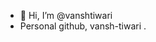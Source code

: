 - 👋 Hi, I’m @vanshtiwari
- Personal github, vansh-tiwari
.

<!---
vanshtiwari/vanshtiwari is a ✨ special ✨ repository because its `README.md` (this file) appears on your GitHub profile.
You can click the Preview link to take a look at your changes.
--->
